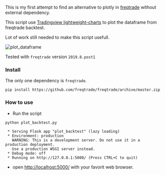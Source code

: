 This is my first attempt to find an alternative to plotly in [freqtrade](https://github.com/freqtrade/freqtrade) without external dependency.

This script use [Tradingview lightweight-charts](https://github.com/tradingview/lightweight-charts) to plot the dataframe from freqtrade backtest.

Lot of work still needed to make this script usefull.

![plot_dataframe](https://github.com/il-katta/freqtrade-scripts/raw/master/plot_backtest.png)

Tested with `freqtrade` version `2019.8.post1`

### Install
The only one dependency is  `freqtrade`.

```
pip install https://github.com/freqtrade/freqtrade/archive/master.zip
```

### How to use

* Run the script

```bash
python plot_backtest.py
```

```
 * Serving Flask app "plot_backtest" (lazy loading)
 * Environment: production
   WARNING: This is a development server. Do not use it in a production deployment.
   Use a production WSGI server instead.
 * Debug mode: off
 * Running on http://127.0.0.1:5000/ (Press CTRL+C to quit)
```

* open <http://localhost:5000/> with your favorit web browser.
